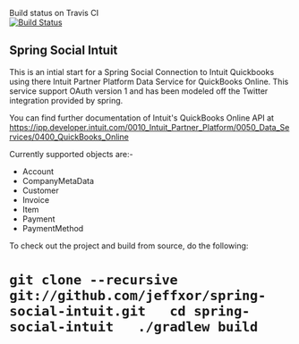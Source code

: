 Build status on Travis CI  
[![Build Status](https://travis-ci.org/jeffxor/spring-social-intuit.png?branch=master)](https://travis-ci.org/jeffxor/spring-social-intuit)

## Spring Social Intuit ##
This is an intial start for a Spring Social Connection to Intuit Quickbooks
using there Intuit Partner Platform Data Service for QuickBooks Online. This service
support OAuth version 1 and has been modeled off the Twitter integration provided by
spring.

You can find further documentation of Intuit's QuickBooks Online API at
https://ipp.developer.intuit.com/0010_Intuit_Partner_Platform/0050_Data_Services/0400_QuickBooks_Online

Currently supported objects are:-
* Account
* CompanyMetaData
* Customer
* Invoice
* Item
* Payment
* PaymentMethod

To check out the project and build from source, do the following:

` git clone --recursive git://github.com/jeffxor/spring-social-intuit.git  
 cd spring-social-intuit  
 ./gradlew build  
`
===============================================================================
